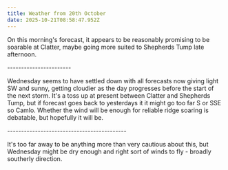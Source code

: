 ```yaml
---
title: Weather from 20th October
date: 2025-10-21T08:58:47.952Z
---
```

On this morning's forecast, it appears to be reasonably promising to be soarable at Clatter, maybe going more suited to Shepherds Tump late afternoon.

\-----------------------

Wednesday seems to have settled down with all forecasts now giving light SW and sunny, getting cloudier as the day progresses before the start of the next storm.  It's a toss up at present between Clatter and Shepherds Tump, but if forecast goes back to yesterdays it it might go too far S or SSE so Camlo.  Whether the wind will be enough for reliable ridge soaring is debatable, but hopefully it will be.

\-------------------------------------------

It's too far away to be anything more than very cautious about this, but Wednesday might be dry enough and right sort of winds to fly - broadly southerly direction.